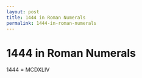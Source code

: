 ```yaml
---
layout: post
title: 1444 in Roman Numerals
permalink: 1444-in-roman-numerals
---
```


# 1444 in Roman Numerals

1444 = MCDXLIV
